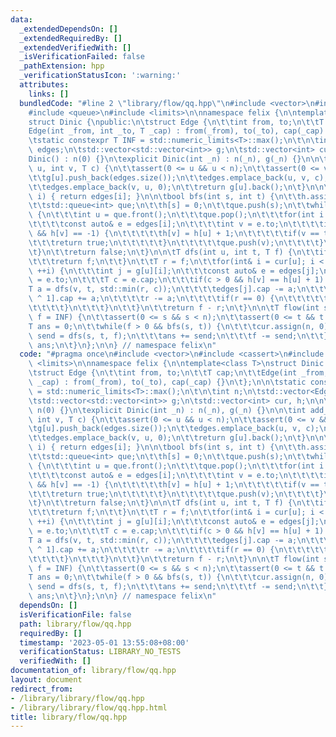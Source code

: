 ```yaml
---
data:
  _extendedDependsOn: []
  _extendedRequiredBy: []
  _extendedVerifiedWith: []
  _isVerificationFailed: false
  _pathExtension: hpp
  _verificationStatusIcon: ':warning:'
  attributes:
    links: []
  bundledCode: "#line 2 \"library/flow/qq.hpp\"\n#include <vector>\n#include <cassert>\n\
    #include <queue>\n#include <limits>\n\nnamespace felix {\n\ntemplate<class T>\n\
    struct Dinic {\npublic:\n\tstruct Edge {\n\t\tint from, to;\n\t\tT cap;\n\t\t\
    Edge(int _from, int _to, T _cap) : from(_from), to(_to), cap(_cap) {}\n\t};\n\n\
    \tstatic constexpr T INF = std::numeric_limits<T>::max();\n\t\n\tint n;\n\tstd::vector<Edge>\
    \ edges;\n\tstd::vector<std::vector<int>> g;\n\tstd::vector<int> cur, h;\n\n\t\
    Dinic() : n(0) {}\n\texplicit Dinic(int _n) : n(_n), g(_n) {}\n\n\tint add_edge(int\
    \ u, int v, T c) {\n\t\tassert(0 <= u && u < n);\n\t\tassert(0 <= v && v < n);\n\
    \t\tg[u].push_back(edges.size());\n\t\tedges.emplace_back(u, v, c);\n\t\tg[v].push_back(edges.size());\n\
    \t\tedges.emplace_back(v, u, 0);\n\t\treturn g[u].back();\n\t}\n\n\tEdge& get_edge(int\
    \ i) { return edges[i]; }\n\n\tbool bfs(int s, int t) {\n\t\th.assign(n, -1);\n\
    \t\tstd::queue<int> que;\n\t\th[s] = 0;\n\t\tque.push(s);\n\t\twhile(!que.empty())\
    \ {\n\t\t\tint u = que.front();\n\t\t\tque.pop();\n\t\t\tfor(int i : g[u]) {\n\
    \t\t\t\tconst auto& e = edges[i];\n\t\t\t\tint v = e.to;\n\t\t\t\tif(e.cap > 0\
    \ && h[v] == -1) {\n\t\t\t\t\th[v] = h[u] + 1;\n\t\t\t\t\tif(v == t) {\n\t\t\t\
    \t\t\treturn true;\n\t\t\t\t\t}\n\t\t\t\t\tque.push(v);\n\t\t\t\t}\n\t\t\t}\n\t\
    \t}\n\t\treturn false;\n\t}\n\n\tT dfs(int u, int t, T f) {\n\t\tif(u == t) {\n\
    \t\t\treturn f;\n\t\t}\n\t\tT r = f;\n\t\tfor(int& i = cur[u]; i < (int) g[u].size();\
    \ ++i) {\n\t\t\tint j = g[u][i];\n\t\t\tconst auto& e = edges[j];\n\t\t\tint v\
    \ = e.to;\n\t\t\tT c = e.cap;\n\t\t\tif(c > 0 && h[v] == h[u] + 1) {\n\t\t\t\t\
    T a = dfs(v, t, std::min(r, c));\n\t\t\t\tedges[j].cap -= a;\n\t\t\t\tedges[j\
    \ ^ 1].cap += a;\n\t\t\t\tr -= a;\n\t\t\t\tif(r == 0) {\n\t\t\t\t\treturn f;\n\
    \t\t\t\t}\n\t\t\t}\n\t\t}\n\t\treturn f - r;\n\t}\n\n\tT flow(int s, int t, T\
    \ f = INF) {\n\t\tassert(0 <= s && s < n);\n\t\tassert(0 <= t && t < n);\n\t\t\
    T ans = 0;\n\t\twhile(f > 0 && bfs(s, t)) {\n\t\t\tcur.assign(n, 0);\n\t\t\tT\
    \ send = dfs(s, t, f);\n\t\t\tans += send;\n\t\t\tf -= send;\n\t\t}\n\t\treturn\
    \ ans;\n\t}\n};\n\n} // namespace felix\n"
  code: "#pragma once\n#include <vector>\n#include <cassert>\n#include <queue>\n#include\
    \ <limits>\n\nnamespace felix {\n\ntemplate<class T>\nstruct Dinic {\npublic:\n\
    \tstruct Edge {\n\t\tint from, to;\n\t\tT cap;\n\t\tEdge(int _from, int _to, T\
    \ _cap) : from(_from), to(_to), cap(_cap) {}\n\t};\n\n\tstatic constexpr T INF\
    \ = std::numeric_limits<T>::max();\n\t\n\tint n;\n\tstd::vector<Edge> edges;\n\
    \tstd::vector<std::vector<int>> g;\n\tstd::vector<int> cur, h;\n\n\tDinic() :\
    \ n(0) {}\n\texplicit Dinic(int _n) : n(_n), g(_n) {}\n\n\tint add_edge(int u,\
    \ int v, T c) {\n\t\tassert(0 <= u && u < n);\n\t\tassert(0 <= v && v < n);\n\t\
    \tg[u].push_back(edges.size());\n\t\tedges.emplace_back(u, v, c);\n\t\tg[v].push_back(edges.size());\n\
    \t\tedges.emplace_back(v, u, 0);\n\t\treturn g[u].back();\n\t}\n\n\tEdge& get_edge(int\
    \ i) { return edges[i]; }\n\n\tbool bfs(int s, int t) {\n\t\th.assign(n, -1);\n\
    \t\tstd::queue<int> que;\n\t\th[s] = 0;\n\t\tque.push(s);\n\t\twhile(!que.empty())\
    \ {\n\t\t\tint u = que.front();\n\t\t\tque.pop();\n\t\t\tfor(int i : g[u]) {\n\
    \t\t\t\tconst auto& e = edges[i];\n\t\t\t\tint v = e.to;\n\t\t\t\tif(e.cap > 0\
    \ && h[v] == -1) {\n\t\t\t\t\th[v] = h[u] + 1;\n\t\t\t\t\tif(v == t) {\n\t\t\t\
    \t\t\treturn true;\n\t\t\t\t\t}\n\t\t\t\t\tque.push(v);\n\t\t\t\t}\n\t\t\t}\n\t\
    \t}\n\t\treturn false;\n\t}\n\n\tT dfs(int u, int t, T f) {\n\t\tif(u == t) {\n\
    \t\t\treturn f;\n\t\t}\n\t\tT r = f;\n\t\tfor(int& i = cur[u]; i < (int) g[u].size();\
    \ ++i) {\n\t\t\tint j = g[u][i];\n\t\t\tconst auto& e = edges[j];\n\t\t\tint v\
    \ = e.to;\n\t\t\tT c = e.cap;\n\t\t\tif(c > 0 && h[v] == h[u] + 1) {\n\t\t\t\t\
    T a = dfs(v, t, std::min(r, c));\n\t\t\t\tedges[j].cap -= a;\n\t\t\t\tedges[j\
    \ ^ 1].cap += a;\n\t\t\t\tr -= a;\n\t\t\t\tif(r == 0) {\n\t\t\t\t\treturn f;\n\
    \t\t\t\t}\n\t\t\t}\n\t\t}\n\t\treturn f - r;\n\t}\n\n\tT flow(int s, int t, T\
    \ f = INF) {\n\t\tassert(0 <= s && s < n);\n\t\tassert(0 <= t && t < n);\n\t\t\
    T ans = 0;\n\t\twhile(f > 0 && bfs(s, t)) {\n\t\t\tcur.assign(n, 0);\n\t\t\tT\
    \ send = dfs(s, t, f);\n\t\t\tans += send;\n\t\t\tf -= send;\n\t\t}\n\t\treturn\
    \ ans;\n\t}\n};\n\n} // namespace felix\n"
  dependsOn: []
  isVerificationFile: false
  path: library/flow/qq.hpp
  requiredBy: []
  timestamp: '2023-05-01 13:55:08+08:00'
  verificationStatus: LIBRARY_NO_TESTS
  verifiedWith: []
documentation_of: library/flow/qq.hpp
layout: document
redirect_from:
- /library/library/flow/qq.hpp
- /library/library/flow/qq.hpp.html
title: library/flow/qq.hpp
---
```

